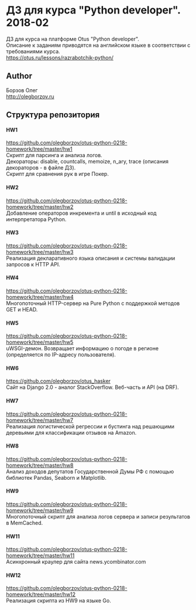 # ДЗ для курса "Python developer". 2018-02
ДЗ для курса на платформе Otus "Python developer".<br>
Описание к заданиям приводятся на английском языке в соответствии с требованиями курса.<br>
https://otus.ru/lessons/razrabotchik-python/

## Author
Борзов Олег<br>
http://olegborzov.ru

## Структура репозитория
#### HW1
https://github.com/olegborzov/otus-python-0218-homework/tree/master/hw1 <br>
Скрипт для парсинга и анализа логов.<br>
Декораторы: disable, countcalls, memoize, n_ary, trace (описания декораторов - в файле ДЗ).<br>
Скрипт для сравнения рук в игре Покер.

#### HW2
https://github.com/olegborzov/otus-python-0218-homework/tree/master/hw2 <br>
Добавление операторов инкремента и until в исходный код интерпретатора Python.

#### HW3
https://github.com/olegborzov/otus-python-0218-homework/tree/master/hw3 <br>
Реализация декларативного языка описания и системы валидации запросов к HTTP API.

#### HW4
https://github.com/olegborzov/otus-python-0218-homework/tree/master/hw4 <br>
Многопоточный HTTP-сервер на Pure Python с поддержкой методов GET и HEAD.

#### HW5
https://github.com/olegborzov/otus-python-0218-homework/tree/master/hw5 <br>
uWSGI-демон. Возвращает информацию о погоде в регионе (определяется по IP-адресу пользователя).

#### HW6
https://github.com/olegborzov/otus_hasker <br>
Сайт на Django 2.0 - аналог StackOverflow. Веб-часть и API (на DRF).

#### HW7
https://github.com/olegborzov/otus-python-0218-homework/tree/master/hw7 <br>
Реализация логистической регрессии и бустинга над решающими деревьями для классификации отзывов на Amazon.

#### HW8
https://github.com/olegborzov/otus-python-0218-homework/tree/master/hw8 <br>
Анализ доходов депутатов Государственной Думы РФ c помощью библиотек Pandas, Seaborn и Matplotlib.

#### HW9
https://github.com/olegborzov/otus-python-0218-homework/tree/master/hw9 <br>
Многопоточный скрипт для анализа логов сервера и записи результатов в MemCached.

#### HW11
https://github.com/olegborzov/otus-python-0218-homework/tree/master/hw11 <br>
Асинхронный краулер для сайта news.ycombinator.com

#### HW12
https://github.com/olegborzov/otus-python-0218-homework/tree/master/hw12 <br>
Реализация скрипта из HW9 на языке Go.
